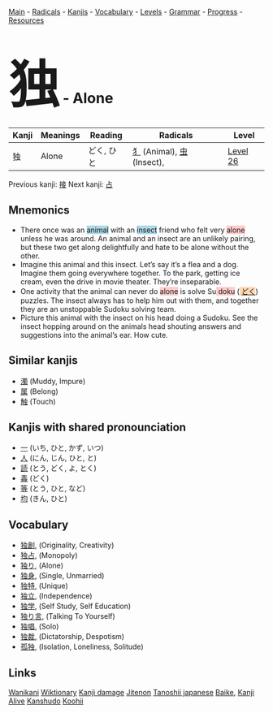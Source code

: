 <style> bigfont {font-size: 100px}</style>
[Main](../README.md) -
[Radicals](../radicals.md) -
[Kanjis](../kanjis.md) -
[Vocabulary](../vocabulary.md) -
[Levels](../levels.md) -
[Grammar](../grammar.md) - 
[Progress](../progress.md) -
[Resources](../resources.md)
# <bigfont> 独</bigfont> - Alone 

| Kanji | Meanings | Reading | Radicals | Level |
| --- | --- | --- | --- | --- |
| 独 | Alone | どく, ひと | [犭](../radicals/犭.md) (Animal), [虫](../radicals/虫.md) (Insect),  | [Level 26](../levels/wk_level26.md) |

Previous kanji: [接](接.md) Next kanji: [占](占.md) 

## Mnemonics
 * There once was an <span style="background-color:#ADD8E6"> animal</span> with an <span style="background-color:#ADD8E6"> insect</span> friend who felt very <span style="background-color:#ffcccb"> alone</span> unless he was around. An animal and an insect are an unlikely pairing, but these two get along delightfully and hate to be alone without the other.
* Imagine this animal and this insect. Let’s say it’s a flea and a dog. Imagine them going everywhere together. To the park, getting ice cream, even the drive in movie theater. They’re inseparable.
* One activity that the animal can never do <span style="background-color:#ffcccb"> alone</span> is solve Su<span style="background-color:#ffcccb"> doku</span> (<span style="background-color:#fed8b1"> [どく](https://jisho.org/search/どく)</span>) puzzles. The insect always has to help him out with them, and together they are an unstoppable Sudoku solving team.
* Picture this animal with the insect on his head doing a Sudoku. See the insect hopping around on the animals head shouting answers and suggestions into the animal’s ear. How cute.


## Similar kanjis
 * [濁](濁.md) (Muddy, Impure)
* [属](属.md) (Belong)
* [触](触.md) (Touch)



## Kanjis with shared pronounciation
 * [一](一.md) (いち, ひと, かず, いつ)
* [人](人.md) (にん, じん, ひと, と)
* [読](読.md) (とう, どく, よ, とく)
* [毒](毒.md) (どく)
* [等](等.md) (とう, ひと, など)
* [均](均.md) (きん, ひと)



## Vocabulary
 * [独創](../vocabulary/独.md), (Originality, Creativity)
* [独占](../vocabulary/独.md), (Monopoly)
* [独り](../vocabulary/独.md), (Alone)
* [独身](../vocabulary/独.md), (Single, Unmarried)
* [独特](../vocabulary/独.md), (Unique)
* [独立](../vocabulary/独.md), (Independence)
* [独学](../vocabulary/独.md), (Self Study, Self Education)
* [独り言](../vocabulary/独.md), (Talking To Yourself)
* [独唱](../vocabulary/独.md), (Solo)
* [独裁](../vocabulary/独.md), (Dictatorship, Despotism)
* [孤独](../vocabulary/独.md), (Isolation, Loneliness, Solitude)




## Links 


[Wanikani](https://www.wanikani.com/kanji/独)
[Wiktionary](https://en.wiktionary.org/wiki/独)
[Kanji damage](http://www.kanjidamage.com/kanji/search?utf8=✓&q=独)
[Jitenon](https://jitenon.com/kanji/独)
[Tanoshii japanese](https://www.tanoshiijapanese.com/dictionary/kanji.cfm?k=独)
[Baike](https://baike.baidu.com/item/独),
[Kanji Alive](https://app.kanjialive.com/独)
[Kanshudo](https://www.kanshudo.com/searchmn?q=独)
[Koohii](https://kanji.koohii.com/study/kanji/独)
